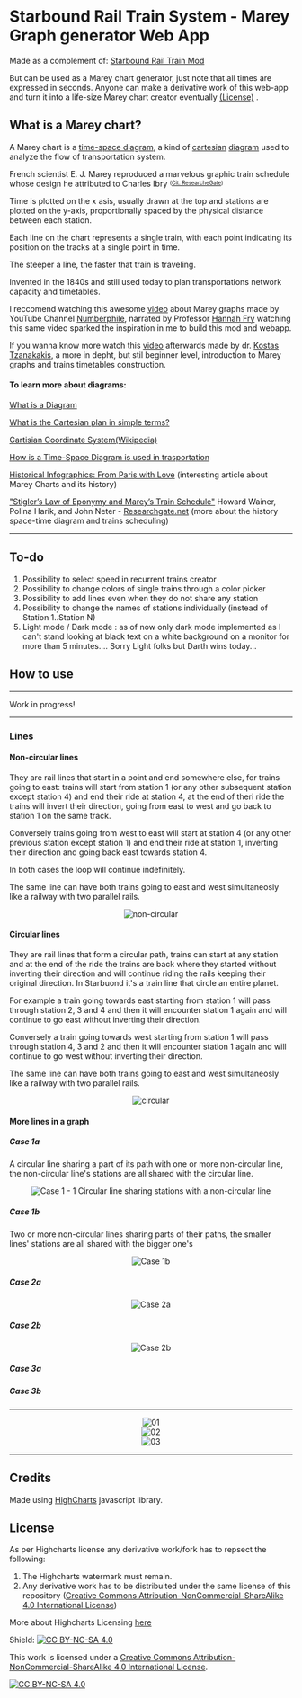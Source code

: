 # Starbound Rail Train System - Marey Graph generator Web App
Made as a complement of: [Starbound Rail Train Mod](https://github.com/CondensedChaos/Starbound-Rail-Train)

But can be used as a Marey chart generator, just note that all times are expressed in seconds.
Anyone can make a derivative work of this web-app and turn it into a life-size Marey chart creator eventually [(License)](https://github.com/CondensedChaos/condensedchaos.github.io/tree/main#license) .

## What is a Marey chart?
A Marey chart is a [time-space diagram](https://en.wikipedia.org/wiki/Time%E2%80%93distance_diagram), a kind of [cartesian](https://en.wikipedia.org/wiki/Cartesian_coordinate_system) [diagram](https://en.wikipedia.org/wiki/Diagram) used to analyze the flow of transportation system.

French scientist E. J. Marey reproduced a marvelous graphic train schedule whose design he attributed to Charles Ibry <sup><sub>([Cit. ResearcheGate](https://www.researchgate.net/publication/286085953_Visual_Revelations_Stigler%27s_Law_of_Eponymy_and_Marey%27s_Train_Schedule_Did_Serjev_Do_It_Before_Ibry_and_What_About_Jules_Petiet#pf1))</sup></sub>

Time is plotted on the x asis, usually drawn at the top and stations are plotted on the y-axis, proportionally spaced by the physical distance between each station.

Each line on the chart represents a single train, with each point indicating its position on the tracks at a single point in time.

The steeper a line, the faster that train is traveling.


Invented in the 1840s and still used today to plan transportations network capacity and timetables.


I reccomend watching this awesome [video](https://www.youtube.com/watch?v=NFLb1IPlY_k) about Marey graphs made by YouTube Channel [Numberphile](https://www.youtube.com/channel/UCoxcjq-8xIDTYp3uz647V5A), narrated by Professor [Hannah Fry](https://en.wikipedia.org/wiki/Hannah_Fry)
watching this same video sparked the inspiration in me to build this mod and webapp.


If you wanna know more watch this [video](https://www.youtube.com/watch?v=EWVRqhypxEU) afterwards  made by dr. [Kostas Tzanakakis](https://www.researchgate.net/profile/Konstantinos-Tzanakakis), a more in depht, but stil beginner level, introduction to Marey graphs and trains timetables construction.

#### To learn more about diagrams:
[What is a Diagram](https://en.wikipedia.org/wiki/Diagram)

[What is the Cartesian plan in simple terms?](https://www.mathsisfun.com/data/cartesian-coordinates.html)

[Cartisian Coordinate System(Wikipedia)](https://en.wikipedia.org/wiki/Cartesian_coordinate_system)

[How is a Time-Space Diagram is used in trasportation](https://en.wikipedia.org/wiki/Time%E2%80%93distance_diagram)

[Historical Infographics: From Paris with Love](https://sandrarendgen.wordpress.com/2019/03/15/data-trails-from-paris-with-love/) (interesting article about Marey Charts and its history)

["Stigler’s Law of Eponymy and Marey’s Train Schedule"](https://www.researchgate.net/publication/286085953_Visual_Revelations_Stigler%27s_Law_of_Eponymy_and_Marey%27s_Train_Schedule_Did_Serjev_Do_It_Before_Ibry_and_What_About_Jules_Petiet#pf1)  Howard Wainer, Polina Harik, and John Neter - [Researchgate.net](https://www.researchgate.net/) (more about the history space-time diagram and trains scheduling)

---

## To-do

1) Possibility to select speed in recurrent trains creator
2) Possibility to change colors of single trains through a color picker
3) Possibility to add lines even when they do not share any station
4) Possibility to change the names of stations individually (instead of Station 1..Station N)
5) Light mode / Dark mode : as of now only dark mode implemented as I can't stand looking at black text on a white background on a monitor for more than 5 minutes.... Sorry Light folks but Darth wins today...

## How to use

---

Work in progress!

---

### Lines

#### Non-circular lines

They are rail lines that start in a point and end somewhere else, for trains going to east: trains will start from station 1 (or any other subsequent station except station 4) and end their ride at station 4, at the end of theri ride the trains will invert their direction, going from east to west and go back to station 1 on the same track.

Conversely trains going from west to east will start at station 4 (or any other previous station except station 1) and end their ride at station 1, inverting their direction and going back east towards station 4.

In both cases the loop will continue indefinitely.

The same line can have both trains going to east and west simultaneosly like a railway with two parallel rails.

<div align="center">
<img src="https://github.com/CondensedChaos/condensedchaos.github.io/assets/121590835/3275c4ac-84d4-4c2c-ad5d-1ac309e6dce5" alt="non-circular" />
</div>

#### Circular lines

They are rail lines that form a circular path, trains can start at any station and at the end of the ride the trains are back where they started without inverting their direction and will continue riding the rails keeping their original direction.
In Starbuond it's a train line that circle an entire planet.

For example a train going towards east starting from station 1 will pass through station 2, 3 and 4 and then it will encounter station 1 again and will continue to go east without inverting their direction.

Conversely a train going towards west starting from station 1 will pass through station 4, 3 and 2 and then it will encounter station 1 again and will continue to go west without inverting their direction.

The same line can have both trains going to east and west simultaneosly like a railway with two parallel rails.

<div align="center">
<img src="https://github.com/CondensedChaos/condensedchaos.github.io/assets/121590835/9867bbe2-1da0-44ab-9756-be7a55b8d319" alt="circular" />
</div>

#### More lines in a graph

##### Case 1a

A circular line sharing a part of its path with one or more non-circular line, the non-circular line's stations are all shared with the circular line.

<div align="center">
<img src="https://github.com/CondensedChaos/condensedchaos.github.io/assets/121590835/260acd28-b71b-4472-8a7a-b64f26e8143b" alt="Case 1 - 1 Circular line sharing stations with a non-circular line" />
</div>

##### Case 1b

Two or more non-circular lines sharing parts of their paths, the smaller lines' stations are all shared with the bigger one's

<div align="center">
<img src="https://github.com/CondensedChaos/condensedchaos.github.io/assets/121590835/55642e8a-9ca3-4982-b727-d40674a48904" alt="Case 1b" />
</div>

##### Case 2a

<div align="center">
<img src="https://github.com/CondensedChaos/condensedchaos.github.io/assets/121590835/d92950a1-395a-4065-ab50-f6ce869f9d52" alt="Case 2a" />
</div>

##### Case 2b

<div align="center">
<img src="https://github.com/CondensedChaos/condensedchaos.github.io/assets/121590835/6d21895c-e57a-493e-90ce-c684ec6487c6" alt="Case 2b" />
</div>

##### Case 3a

##### Case 3b

---

<div align="center"> <img src="https://github.com/CondensedChaos/condensedchaos.github.io/assets/121590835/790fb59a-27e5-47b9-a912-3116227d01a8" alt="01" /> </div>

<div align="center">
<img src="https://github.com/CondensedChaos/condensedchaos.github.io/assets/121590835/19e782cc-4fbe-4498-a042-d93ac5aca562" alt="02" />
</div>

<div align="center">
<img src="https://github.com/CondensedChaos/condensedchaos.github.io/assets/121590835/a7d169ef-8774-4bc0-b865-96a9c414902a" alt="03" />
</div>

---
## Credits

Made using [HighCharts](https://github.com/highcharts/highcharts) javascript library.

## License

As per Highcharts license any derivative work/fork has to repsect the following:
1) The Highcharts watermark must remain.
2) Any derivative work has to be distribuited under the same license of this repository ([Creative Commons Attribution-NonCommercial-ShareAlike 4.0 International License](https://creativecommons.org/licenses/by-nc-sa/4.0/))

More about Highcharts Licensing [here](https://www.highcharts.com/blog/download/)

Shield: [![CC BY-NC-SA 4.0][cc-by-nc-sa-shield]][cc-by-nc-sa]

This work is licensed under a
[Creative Commons Attribution-NonCommercial-ShareAlike 4.0 International License][cc-by-nc-sa].

[![CC BY-NC-SA 4.0][cc-by-nc-sa-image]][cc-by-nc-sa]

[cc-by-nc-sa]: http://creativecommons.org/licenses/by-nc-sa/4.0/
[cc-by-nc-sa-image]: https://licensebuttons.net/l/by-nc-sa/4.0/88x31.png
[cc-by-nc-sa-shield]: https://img.shields.io/badge/License-CC%20BY--NC--SA%204.0-lightgrey.svg
